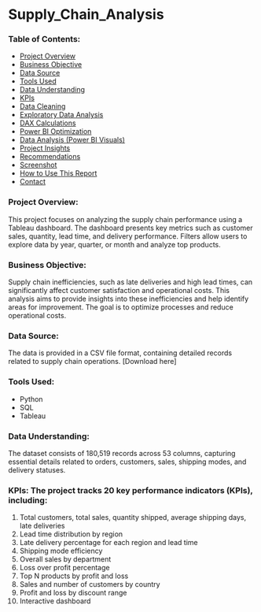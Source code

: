 # Supply_Chain_Analysis

### Table of Contents:
- [Project Overview](#project-overview)
- [Business Objective](#business-objective)
- [Data Source](#data-source)
- [Tools Used](#tools-used)
- [Data Understanding](#data-understanding)
- [KPIs](#kpis)
- [Data Cleaning](#data-cleaning-in-excel--power-bi)
- [Exploratory Data Analysis](#exploratory-data-analysis-eda)
- [DAX Calculations](#dax-for-rfm-and-cohort-analysis)
- [Power BI Optimization](#power-bi-optimization)
- [Data Analysis (Power BI Visuals)](#data-analysis-power-bi-visuals)
- [Project Insights](#project-insights)
- [Recommendations](#recommendations)
- [Screenshot](#screenshot)
- [How to Use This Report](#how-to-use-this-report)
- [Contact](#contact)

### Project Overview:
This project focuses on analyzing the supply chain performance using a Tableau dashboard. The dashboard presents key metrics such as customer sales, quantity, lead time, and delivery performance. Filters allow users to explore data by year, quarter, or month and analyze top products.

### Business Objective:
Supply chain inefficiencies, such as late deliveries and high lead times, can significantly affect customer satisfaction and operational costs. This analysis aims to provide insights into these inefficiencies and help identify areas for improvement. The goal is to optimize processes and reduce operational costs.

### Data Source:
The data is provided in a CSV file format, containing detailed records related to supply chain operations.
[Download here]

### Tools Used:
  - Python
  - SQL
  - Tableau

### Data Understanding:
The dataset consists of 180,519 records across 53 columns, capturing essential details related to orders, customers, sales, shipping modes, and delivery statuses.

### KPIs: The project tracks 20 key performance indicators (KPIs), including:
  1. Total customers, total sales, quantity shipped, average shipping days, late deliveries
  2. Lead time distribution by region
  3. Late delivery percentage for each region and lead time
  4. Shipping mode efficiency
  5. Overall sales by department
  6. Loss over profit percentage
  7. Top N products by profit and loss
  8. Sales and number of customers by country
  9. Profit and loss by discount range
  10. Interactive dashboard





